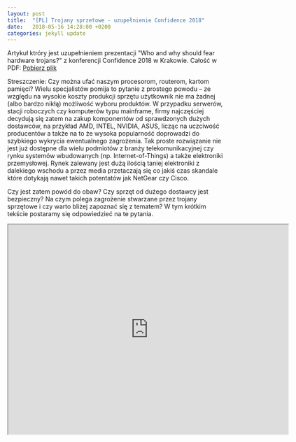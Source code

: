 ```yaml
---
layout: post
title:  "[PL] Trojany sprzetowe - uzupełnienie Confidence 2018"
date:   2018-05-16 14:28:00 +0200
categories: jekyll update
---
```

Artykuł ktróry jest uzupełnieniem prezentacji "Who and why should fear hardware trojans?" z konferencji Confidence 2018 w Krakowie.
Całość w PDF: [Pobierz plik](/download/trojany_sprzetowe.pdf) 

Streszczenie:
Czy można ufać naszym procesorom, routerom, kartom pamięci? Wielu specjalistów pomija to pytanie z prostego powodu – ze względu na wysokie koszty produkcji sprzętu użytkownik nie ma żadnej (albo bardzo nikłą) możliwość wyboru produktów. W przypadku serwerów, stacji roboczych czy komputerów typu mainframe, firmy najczęściej decydują się zatem na zakup komponentów od sprawdzonych dużych dostawców, na przykład AMD, INTEL, NVIDIA, ASUS, licząc na uczciwość producentów a także na to że wysoka popularność doprowadzi do szybkiego wykrycia ewentualnego zagrożenia. Tak proste rozwiązanie nie jest już dostępne dla wielu podmiotów z branży telekomunikacyjnej czy rynku systemów wbudowanych (np. Internet-of-Things) a także elektroniki przemysłowej. Rynek zalewany jest dużą ilością taniej elektroniki z dalekiego wschodu a przez media przetaczają się co jakiś czas skandale które dotykają nawet takich potentatów jak NetGear czy Cisco.

Czy jest zatem powód do obaw? Czy sprzęt od dużego dostawcy jest bezpieczny? Na czym polega zagrożenie stwarzane przez trojany sprzętowe i czy warto bliżej zapoznać się z tematem?  W tym krótkim tekście postaramy się odpowiedzieć na te pytania. 


<iframe src="https://drive.google.com/file/d/1F3yHG8yB3ua2-s09K9DtplSXw3ZvCewD/preview" width="640" height="480"></iframe>
